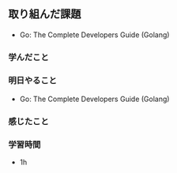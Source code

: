 ## 取り組んだ課題
- Go: The Complete Developers Guide (Golang)　

### 学んだこと

### 明日やること
- Go: The Complete Developers Guide (Golang)　

### 感じたこと


### 学習時間
- 1h